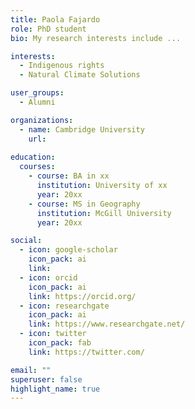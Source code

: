 ```yaml
---
title: Paola Fajardo
role: PhD student
bio: My research interests include ...

interests:
  - Indigenous rights
  - Natural Climate Solutions

user_groups:
  - Alumni

organizations:
  - name: Cambridge University
    url: 
    
education:
  courses:
    - course: BA in xx
      institution: University of xx
      year: 20xx
    - course: MS in Geography
      institution: McGill University
      year: 20xx

social:
  - icon: google-scholar
    icon_pack: ai
    link: 
  - icon: orcid
    icon_pack: ai
    link: https://orcid.org/
  - icon: researchgate
    icon_pack: ai
    link: https://www.researchgate.net/
  - icon: twitter
    icon_pack: fab
    link: https://twitter.com/

email: ""
superuser: false
highlight_name: true
--- 
```


